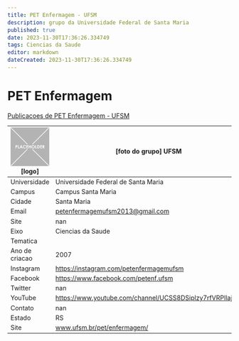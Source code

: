 ```yaml
---
title: PET Enfermagem - UFSM
description: grupo da Universidade Federal de Santa Maria
published: true
date: 2023-11-30T17:36:26.334749
tags: Ciencias da Saude
editor: markdown
dateCreated: 2023-11-30T17:36:26.334749
---
```


# PET Enfermagem

[Publicacoes de PET Enfermagem - UFSM](/atividade/237PETEnfermagemUFSM/feed.md)

| ![placeholder.png](/placeholder.png) [logo] | [foto do grupo] UFSM         |
| ------------------------------------------- | ------------------------------------------------- |
| Universidade                                | Universidade Federal de Santa Maria      |
| Campus                                      | Campus Santa Maria            |
| Cidade                                      | Santa Maria             |
| Email                                       | petenfermagemufsm2013@gmail.com             |
| Site                                        | nan              |
| Eixo                                        | Ciencias da Saude              |
| Tematica                                    |           |
| Ano de criacao                              | 2007        |
| Instagram                                   | https://instagram.com/petenfermagemufsm         |
| Facebook                                    | https://www.facebook.com/petenf.ufsm          |
| Twitter                                     | nan           |
| YouTube                                     | https://www.youtube.com/channel/UCSS8DSiplzy7rfVRPIlajQQ           |
| Contato                                     | nan         |
| Estado                                      |  RS            |
| Site                                        | www.ufsm.br/pet/enfermagem/ |
